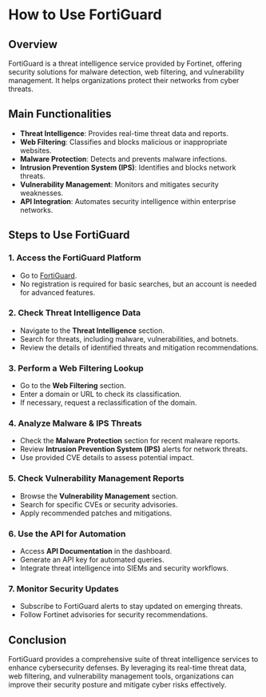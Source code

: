 # How to Use FortiGuard

## Overview
FortiGuard is a threat intelligence service provided by Fortinet, offering security solutions for malware detection, web filtering, and vulnerability management. It helps organizations protect their networks from cyber threats.

## Main Functionalities
- **Threat Intelligence**: Provides real-time threat data and reports.
- **Web Filtering**: Classifies and blocks malicious or inappropriate websites.
- **Malware Protection**: Detects and prevents malware infections.
- **Intrusion Prevention System (IPS)**: Identifies and blocks network threats.
- **Vulnerability Management**: Monitors and mitigates security weaknesses.
- **API Integration**: Automates security intelligence within enterprise networks.

## Steps to Use FortiGuard

### 1. Access the FortiGuard Platform
- Go to [FortiGuard](https://www.fortiguard.com/).
- No registration is required for basic searches, but an account is needed for advanced features.

### 2. Check Threat Intelligence Data
- Navigate to the **Threat Intelligence** section.
- Search for threats, including malware, vulnerabilities, and botnets.
- Review the details of identified threats and mitigation recommendations.

### 3. Perform a Web Filtering Lookup
- Go to the **Web Filtering** section.
- Enter a domain or URL to check its classification.
- If necessary, request a reclassification of the domain.

### 4. Analyze Malware & IPS Threats
- Check the **Malware Protection** section for recent malware reports.
- Review **Intrusion Prevention System (IPS)** alerts for network threats.
- Use provided CVE details to assess potential impact.

### 5. Check Vulnerability Management Reports
- Browse the **Vulnerability Management** section.
- Search for specific CVEs or security advisories.
- Apply recommended patches and mitigations.

### 6. Use the API for Automation
- Access **API Documentation** in the dashboard.
- Generate an API key for automated queries.
- Integrate threat intelligence into SIEMs and security workflows.

### 7. Monitor Security Updates
- Subscribe to FortiGuard alerts to stay updated on emerging threats.
- Follow Fortinet advisories for security recommendations.

## Conclusion
FortiGuard provides a comprehensive suite of threat intelligence services to enhance cybersecurity defenses. By leveraging its real-time threat data, web filtering, and vulnerability management tools, organizations can improve their security posture and mitigate cyber risks effectively.
